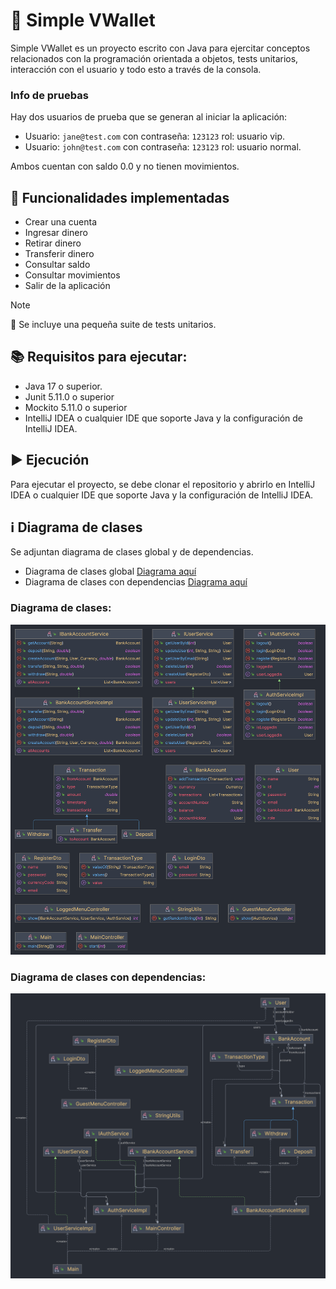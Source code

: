 # 👝 Simple VWallet

Simple VWallet es un proyecto escrito con Java para ejercitar conceptos relacionados con la programación orientada a objetos,
tests unitarios, interacción con el usuario y todo esto a través de la consola.

### Info de pruebas
Hay dos usuarios de prueba que se generan al iniciar la aplicación:

- Usuario: `jane@test.com` con contraseña: `123123` rol: usuario vip.
- Usuario: `john@test.com` con contraseña: `123123` rol: usuario normal.

Ambos cuentan con saldo 0.0 y no tienen movimientos.

## 📝 Funcionalidades implementadas

- Crear una cuenta
- Ingresar dinero
- Retirar dinero
- Transferir dinero
- Consultar saldo
- Consultar movimientos
- Salir de la aplicación

> [!NOTE]
> 🧪 Se incluye una pequeña suite de tests unitarios.

## 📚 Requisitos para ejecutar:

- Java 17 o superior.
- Junit 5.11.0 o superior
- Mockito 5.11.0 o superior
- IntelliJ IDEA o cualquier IDE que soporte Java y la configuración de IntelliJ IDEA.

## ▶️ Ejecución

Para ejecutar el proyecto, se debe clonar el repositorio y abrirlo en IntelliJ IDEA o cualquier IDE que soporte Java y
la configuración de IntelliJ IDEA.

## ℹ️ Diagrama de clases
Se adjuntan diagrama de clases global y de dependencias.

- Diagrama de clases global [Diagrama aquí](diagrama_clases.pdf)
- Diagrama de clases con dependencias [Diagrama aquí](diagrama_clases_dependecias.pdf)

### Diagrama de clases:

![Diagrama de clases](diagrama_clases.png)

### Diagrama de clases con dependencias:

![Diagrama de clases con dependencias](diagrama_clases_dependencias.png)